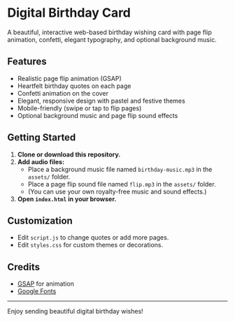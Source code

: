 # Digital Birthday Card

A beautiful, interactive web-based birthday wishing card with page flip animation, confetti, elegant typography, and optional background music.

## Features
- Realistic page flip animation (GSAP)
- Heartfelt birthday quotes on each page
- Confetti animation on the cover
- Elegant, responsive design with pastel and festive themes
- Mobile-friendly (swipe or tap to flip pages)
- Optional background music and page flip sound effects

## Getting Started

1. **Clone or download this repository.**
2. **Add audio files:**
   - Place a background music file named `birthday-music.mp3` in the `assets/` folder.
   - Place a page flip sound file named `flip.mp3` in the `assets/` folder.
   - (You can use your own royalty-free music and sound effects.)
3. **Open `index.html` in your browser.**

## Customization
- Edit `script.js` to change quotes or add more pages.
- Edit `styles.css` for custom themes or decorations.

## Credits
- [GSAP](https://greensock.com/gsap/) for animation
- [Google Fonts](https://fonts.google.com/)

---
Enjoy sending beautiful digital birthday wishes! 